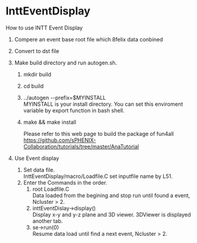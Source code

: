# InttEventDisplay

How to use INTT Event Display

1. Compere an event base root file which 8felix data conbined  
2. Convert to dst file  
3. Make build directory and run autogen.sh.  
	1. mkdir build  
 	2. cd build 
 	3. ../autogen --prefix=$MYINSTALL  
	MYINSTALL is your install directory. You can set this enviroment variable by export function in bash shell.  
  	4. make && make install  
  
       	Please refer to this web page to build the package of fun4all  
	https://github.com/sPHENIX-Collaboration/tutorials/tree/master/AnaTutorial

4. Use Event display
    1. Set data file.  
   	InttEventDisplay/macro/Loadfile.C set inputfile name by L51. 
    2. Enter the Commands in the order.
       1. root Loadfile.C  
          Data loaded from the begining and stop run until found a event, Ncluster > 2.
       2. inttEventDislay->display()  
          Display x-y and y-z plane and 3D viewer. 3DViewer is displayed another tab.
       3. se->run(0)  
          Resume data load until find a next event, Ncluster > 2.
